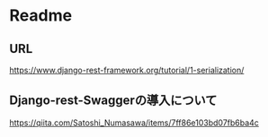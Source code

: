 # Readme

## URL
https://www.django-rest-framework.org/tutorial/1-serialization/

## Django-rest-Swaggerの導入について
https://qiita.com/Satoshi_Numasawa/items/7ff86e103bd07fb6ba4c
